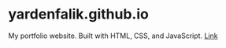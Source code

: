 # yardenfalik.github.io
My portfolio website. Built with HTML, CSS, and JavaScript.
[Link](https://yardenfalik.github.io)
